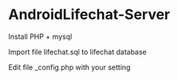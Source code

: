 # AndroidLifechat-Server

Install PHP + mysql

Import file lifechat.sql to lifechat database

Edit file _config.php with your setting
